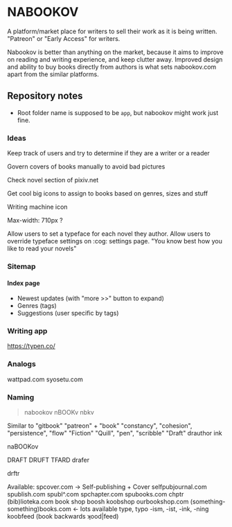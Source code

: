 # NABOOKOV

A platform/market place for writers to sell their work as it is being written.
"Patreon" or "Early Access" for writers.

Nabookov is better than anything on the market, because it aims to improve on
reading and writing experience, and keep clutter away. Improved design and
ability to buy books directly from authors is what sets nabookov.com apart
from the similar platforms.


## Repository notes

* Root folder name is supposed to be `app`, but nabookov might work just fine.


### Ideas

Keep track of users and try to determine if they are a writer or a reader

Govern covers of books manually to avoid bad pictures

Check novel section of pixiv.net

Get cool big icons to assign to books based on genres, sizes and stuff

Writing machine icon

Max-width: 710px ?

Allow users to set a typeface for each novel they author.
Allow users to override typeface settings on :cog: settings page.
"You know best how you like to read your novels"


### Sitemap

#### Index page
* Newest updates (with "more >>" button to expand)
* Genres (tags)
* Suggestions (user specific by tags)


### Writing app

https://typen.co/


### Analogs

wattpad.com
syosetu.com


### Naming

> nabookov
> nBOOKv
> nbkv

Similar to "gitbook"
"patreon" + "book"
"constancy", "cohesion", "persistence", "flow"
"Fiction"
"Quill", "pen", "scribble"
"Draft"
drauthor
ink

naBOOKov

DRAFT
DRUFT
TFARD
drafer

drftr

Available:
spcover.com -> Self-publishing + Cover
selfpubjournal.com
spublish.com
spubl^.com
spchapter.com
spubooks.com
chptr
(bib)lioteka.com
book shop
boosh
koobshop
ourbookshop.com
(something-something)books.com <- lots available
type, typo
-ism, -ist, -ink, -ning
koobfeed (book backwards ʞood|feed)



